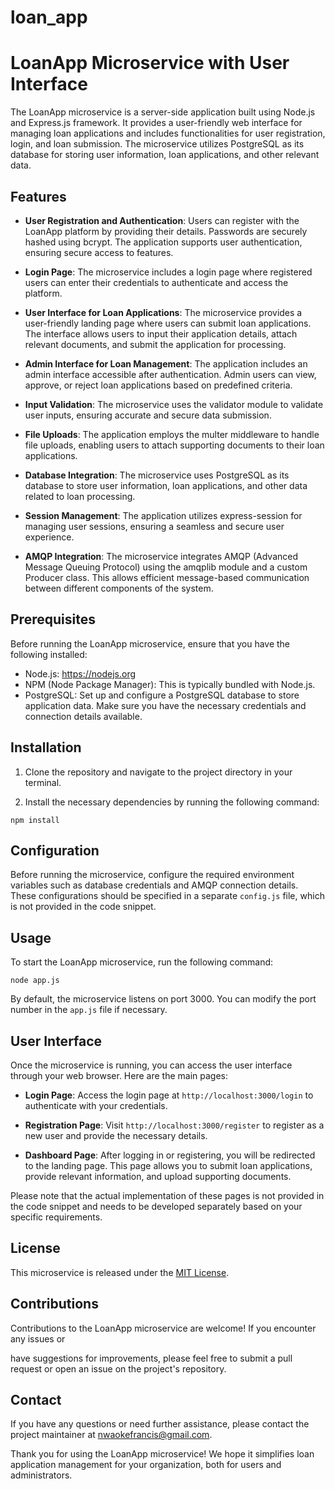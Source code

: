 # loan_app
# LoanApp Microservice with User Interface

The LoanApp microservice is a server-side application built using Node.js and Express.js framework. It provides a user-friendly web interface for managing loan applications and includes functionalities for user registration, login, and loan submission. The microservice utilizes PostgreSQL as its database for storing user information, loan applications, and other relevant data.

## Features

- **User Registration and Authentication**: Users can register with the LoanApp platform by providing their details. Passwords are securely hashed using bcrypt. The application supports user authentication, ensuring secure access to features.

- **Login Page**: The microservice includes a login page where registered users can enter their credentials to authenticate and access the platform.

- **User Interface for Loan Applications**: The microservice provides a user-friendly landing page where users can submit loan applications. The interface allows users to input their application details, attach relevant documents, and submit the application for processing.

- **Admin Interface for Loan Management**: The application includes an admin interface accessible after authentication. Admin users can view, approve, or reject loan applications based on predefined criteria.

- **Input Validation**: The microservice uses the validator module to validate user inputs, ensuring accurate and secure data submission.

- **File Uploads**: The application employs the multer middleware to handle file uploads, enabling users to attach supporting documents to their loan applications.

- **Database Integration**: The microservice uses PostgreSQL as its database to store user information, loan applications, and other data related to loan processing.

- **Session Management**: The application utilizes express-session for managing user sessions, ensuring a seamless and secure user experience.

- **AMQP Integration**: The microservice integrates AMQP (Advanced Message Queuing Protocol) using the amqplib module and a custom Producer class. This allows efficient message-based communication between different components of the system.

## Prerequisites

Before running the LoanApp microservice, ensure that you have the following installed:

- Node.js: https://nodejs.org
- NPM (Node Package Manager): This is typically bundled with Node.js.
- PostgreSQL: Set up and configure a PostgreSQL database to store application data. Make sure you have the necessary credentials and connection details available.

## Installation

1. Clone the repository and navigate to the project directory in your terminal.

2. Install the necessary dependencies by running the following command:

```
npm install
```

## Configuration

Before running the microservice, configure the required environment variables such as database credentials and AMQP connection details. These configurations should be specified in a separate `config.js` file, which is not provided in the code snippet.

## Usage

To start the LoanApp microservice, run the following command:

```
node app.js
```

By default, the microservice listens on port 3000. You can modify the port number in the `app.js` file if necessary.

## User Interface

Once the microservice is running, you can access the user interface through your web browser. Here are the main pages:

- **Login Page**: Access the login page at `http://localhost:3000/login` to authenticate with your credentials.

- **Registration Page**: Visit `http://localhost:3000/register` to register as a new user and provide the necessary details.

- **Dashboard Page**: After logging in or registering, you will be redirected to the landing page. This page allows you to submit loan applications, provide relevant information, and upload supporting documents.

Please note that the actual implementation of these pages is not provided in the code snippet and needs to be developed separately based on your specific requirements.

## License

This microservice is released under the [MIT License](https://opensource.org/licenses/MIT).

## Contributions

Contributions to the LoanApp microservice are welcome! If you encounter any issues or

 have suggestions for improvements, please feel free to submit a pull request or open an issue on the project's repository.

## Contact

If you have any questions or need further assistance, please contact the project maintainer at nwaokefrancis@gmail.com.

Thank you for using the LoanApp microservice! We hope it simplifies loan application management for your organization, both for users and administrators.
